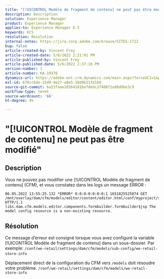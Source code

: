 ```yaml
---
title: "[!UICONTROL Modèle de fragment de contenu] ne peut pas être modifié"
description: Description
solution: Experience Manager
product: Experience Manager
applies-to: Experience Manager 6.5
keywords: KCS
resolution: Resolution
internal-notes: https://jira.corp.adobe.com/browse/SITES-1712
bug: false
article-created-by: Vincent Frey
article-created-date: 5/6/2022 2:21:01 PM
article-published-by: Vincent Frey
article-published-date: 5/6/2022 2:37:10 PM
version-number: 1
article-number: KA-19376
dynamics-url: https://adobe-ent.crm.dynamics.com/main.aspx?forceUCI=1&pagetype=entityrecord&etn=knowledgearticle&id=c91330bb-47cd-ec11-a7b5-6045bd00db25
exl-id: 670cc6de-15d9-4e27-a8e5-38d9b21fd1b0
source-git-commit: 6a23faae10364181be7dedc2f408f2ad8d8be3c9
workflow-type: tm+mt
source-wordcount: '66'
ht-degree: 9%

---
```


# &quot;[!UICONTROL Modèle de fragment de contenu] ne peut pas être modifié&quot;

## Description


Vous ne pouvez pas modifier une [!UICONTROL Modèle de fragment de contenu] (CFM), et vous constatez dans les logs un message ERROR :

```
06.05.2022 13:55:25.132 *ERROR* 0:0:0:0:0:0:0:1 1651825525074 GET 
/mnt/overlay/dam/cfm/models/editor/content/editor.html/conf/myproject/settings/dam/cfm/models/mycompanymodels HTTP/1.1 
libs.dam.cfm.models.editor.components.formbuilder.formbuilder$jsp The model config resource is a non-existing resource.
```

## Résolution


Ce message d’erreur est consigné lorsque vous avez configuré la variable [!UICONTROL Modèle de fragment de contenu] dans un sous-dossier.
Par exemple: `/conf/we-retail/settings/dam/cfm/models/sub-config/we-retail-store-info` 

Déplacement direct de la configuration du CFM vers `/models` doit résoudre votre problème.
`/conf/we-retail/settings/dam/cfm/models/we-retail-store-info`
